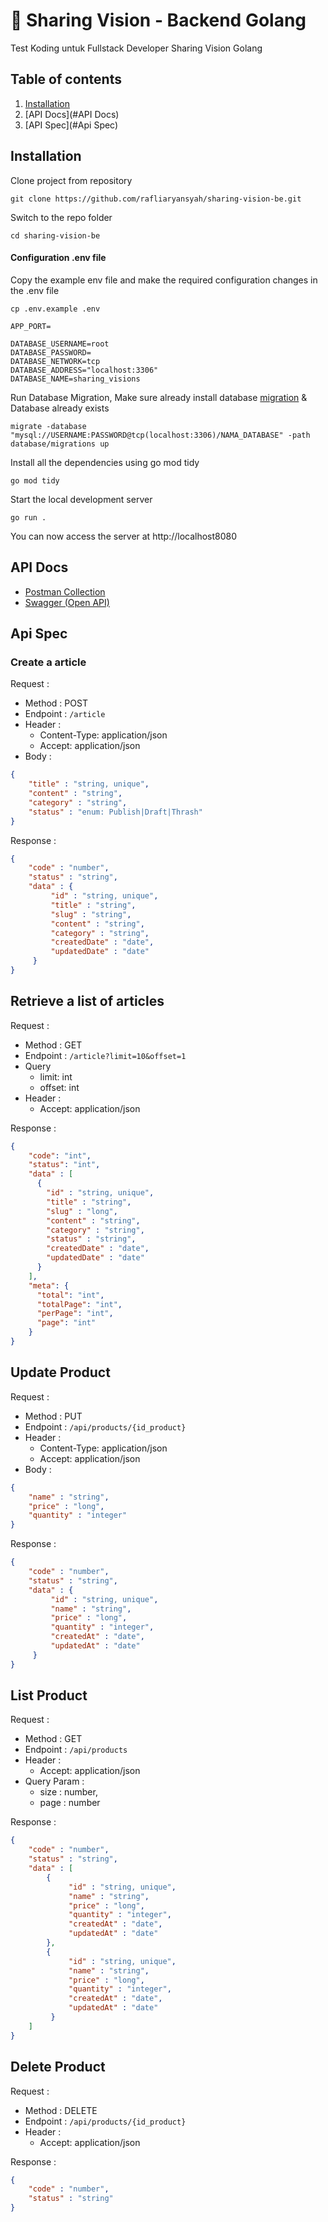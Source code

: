 # 📝 Sharing Vision - Backend Golang

Test Koding untuk Fullstack Developer Sharing Vision Golang

## Table of contents
1. [Installation](#Installation)
2. [API Docs](#API Docs)
3. [API Spec](#Api Spec)


## Installation

Clone project from repository

```
git clone https://github.com/rafliaryansyah/sharing-vision-be.git
```

Switch to the repo folder

```
cd sharing-vision-be
```

#### Configuration .env file

Copy the example env file and make the required configuration changes in the .env file

```
cp .env.example .env
```


```
APP_PORT=

DATABASE_USERNAME=root
DATABASE_PASSWORD=
DATABASE_NETWORK=tcp
DATABASE_ADDRESS="localhost:3306"
DATABASE_NAME=sharing_visions
```

Run Database Migration, Make sure already install database [migration](https://github.com/golang-migrate/migrate) & Database already exists
```
migrate -database "mysql://USERNAME:PASSWORD@tcp(localhost:3306)/NAMA_DATABASE" -path database/migrations up
```

Install all the dependencies using go mod tidy

```
go mod tidy
```

Start the local development server

```
go run .
```

You can now access the server at http://localhost8080


## API Docs
- [Postman Collection](https://google.com)
- [Swagger (Open API)](https://google.com)


## Api Spec

### Create a article

Request :
- Method : POST
- Endpoint : `/article`
- Header :
    - Content-Type: application/json
    - Accept: application/json
- Body :

```json 
{
    "title" : "string, unique",
    "content" : "string",
    "category" : "string",
    "status" : "enum: Publish|Draft|Thrash"
}
```

Response :

```json 
{
    "code" : "number",
    "status" : "string",
    "data" : {
         "id" : "string, unique",
         "title" : "string",
         "slug" : "string",
         "content" : "string",
         "category" : "string",
         "createdDate" : "date",
         "updatedDate" : "date"
     }
}
```

## Retrieve a list of articles

Request :
- Method : GET
- Endpoint : `/article?limit=10&offset=1`
- Query
  - limit: int
  - offset: int
- Header :
    - Accept: application/json

Response :

```json 
{
    "code": "int",
    "status": "int",
    "data" : [
      {
        "id" : "string, unique",
        "title" : "string",
        "slug" : "long",
        "content" : "string",
        "category" : "string",
        "status" : "string",
        "createdDate" : "date",
        "updatedDate" : "date"
      }
    ],
    "meta": {
      "total": "int",
      "totalPage": "int",
      "perPage": "int",
      "page": "int"
    }
}
```

## Update Product

Request :
- Method : PUT
- Endpoint : `/api/products/{id_product}`
- Header :
    - Content-Type: application/json
    - Accept: application/json
- Body :

```json 
{
    "name" : "string",
    "price" : "long",
    "quantity" : "integer"
}
```

Response :

```json 
{
    "code" : "number",
    "status" : "string",
    "data" : {
         "id" : "string, unique",
         "name" : "string",
         "price" : "long",
         "quantity" : "integer",
         "createdAt" : "date",
         "updatedAt" : "date"
     }
}
```

## List Product

Request :
- Method : GET
- Endpoint : `/api/products`
- Header :
    - Accept: application/json
- Query Param :
    - size : number,
    - page : number

Response :

```json 
{
    "code" : "number",
    "status" : "string",
    "data" : [
        {
             "id" : "string, unique",
             "name" : "string",
             "price" : "long",
             "quantity" : "integer",
             "createdAt" : "date",
             "updatedAt" : "date"
        },
        {
             "id" : "string, unique",
             "name" : "string",
             "price" : "long",
             "quantity" : "integer",
             "createdAt" : "date",
             "updatedAt" : "date"
         }
    ]
}
```

## Delete Product

Request :
- Method : DELETE
- Endpoint : `/api/products/{id_product}`
- Header :
    - Accept: application/json

Response :

```json 
{
    "code" : "number",
    "status" : "string"
}
```